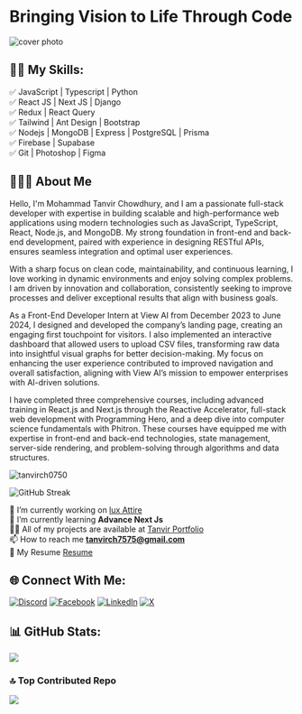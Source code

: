 # Bringing Vision to Life Through Code

![cover photo](https://media.licdn.com/dms/image/v2/D5616AQEDLmyU75Y2JQ/profile-displaybackgroundimage-shrink_350_1400/profile-displaybackgroundimage-shrink_350_1400/0/1698342175069?e=1732752000&v=beta&t=7HUZNNoiNmlRTp4QVnSR1FoRgJDQBYG-NUx-xrpldRo)

## 👨‍💻 My Skills: 

✅ JavaScript | Typescript | Python <br>
✅ React JS | Next JS | Django <br>
✅ Redux | React Query <br>
✅ Tailwind | Ant Design | Bootstrap <br>
✅ Nodejs | MongoDB | Express | PostgreSQL | Prisma <br>
✅ Firebase | Supabase <br>
✅ Git | Photoshop | Figma <br>

## 🙍🏻‍♂️ About Me

Hello, I'm Mohammad Tanvir Chowdhury, and I am a passionate full-stack developer with expertise in building scalable and high-performance web applications using modern technologies such as JavaScript, TypeScript, React, Node.js, and MongoDB. My strong foundation in front-end and back-end development, paired with experience in designing RESTful APIs, ensures seamless integration and optimal user experiences.

With a sharp focus on clean code, maintainability, and continuous learning, I love working in dynamic environments and enjoy solving complex problems. I am driven by innovation and collaboration, consistently seeking to improve processes and deliver exceptional results that align with business goals.

As a Front-End Developer Intern at View AI from December 2023 to June 2024, I designed and developed the company’s landing page, creating an engaging first touchpoint for visitors. I also implemented an interactive dashboard that allowed users to upload CSV files, transforming raw data into insightful visual graphs for better decision-making. My focus on enhancing the user experience contributed to improved navigation and overall satisfaction, aligning with View AI’s mission to empower enterprises with AI-driven solutions.

I have completed three comprehensive courses, including advanced training in React.js and Next.js through the Reactive Accelerator, full-stack web development with Programming Hero, and a deep dive into computer science fundamentals with Phitron. These courses have equipped me with expertise in front-end and back-end technologies, state management, server-side rendering, and problem-solving through algorithms and data structures.


<p align="left"> <img src="https://komarev.com/ghpvc/?username=tanvirch0750&label=Profile%20views&color=0e75b6&style=flat" alt="tanvirch0750" /> </p>

![GitHub Streak](https://streak-stats.demolab.com/?user=tanvirch0750)

🔭 I’m currently working on [lux Attire](https://github.com/tanvirch0750/Lux-Attire) <br>
🌱 I’m currently learning **Advance Next Js** <br>
👨‍💻 All of my projects are available at [Tanvir Portfolio](https://tanvir-chowdhury.vercel.app/) <br>
📫 How to reach me **tanvirch7575@gmail.com** <br>
📄 My Resume [Resume](https://drive.google.com/file/d/11CdWMHTwinHUwuIeIRtALg-x9HoSYa0H/view?usp=sharing) <br>


## 🌐 Connect With Me:
[![Discord](https://img.shields.io/badge/Discord-%237289DA.svg?logo=discord&logoColor=white)](https://discord.gg/tanvirch) [![Facebook](https://img.shields.io/badge/Facebook-%231877F2.svg?logo=Facebook&logoColor=white)](https://facebook.com/tanvirchowdhury.shahib) [![LinkedIn](https://img.shields.io/badge/LinkedIn-%230077B5.svg?logo=linkedin&logoColor=white)](https://linkedin.com/in/tanvirc) [![X](https://img.shields.io/badge/X-black.svg?logo=X&logoColor=white)](https://x.com/@mtc0750) 

## 📊 GitHub Stats:
![](https://github-readme-stats.vercel.app/api/top-langs/?username=tanvirch0750&theme=dark&hide_border=false&include_all_commits=true&count_private=true&layout=compact)


### 🔝 Top Contributed Repo
![](https://github-contributor-stats.vercel.app/api?username=tanvirch0750&limit=5&theme=dark&combine_all_yearly_contributions=true)


